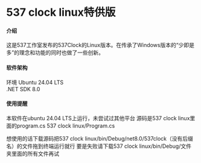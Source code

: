 # 537 clock linux特供版

#### 介绍
这是537工作室发布的537Clock的Linux版本。在传承了Windows版本的“少即是多”的理念和功能的同时也做了一些创新。

#### 软件架构
环境 Ubuntu 24.04 LTS  
.NET SDK 8.0 
#### 使用提醒
本软件在ubuntu 24.04 LTS上运行，未尝试过其他平台
源码是537 clock linux里面的program.cs
537 clock linux/Program.cs

想使用的话下载源码把537 clock linux/bin/Debug/net8.0/537clock（没有后缀名）的文件拖到终端运行就行
要是失败请下载537 clock linux/bin/Debug/文件夹里面的所有文件再试